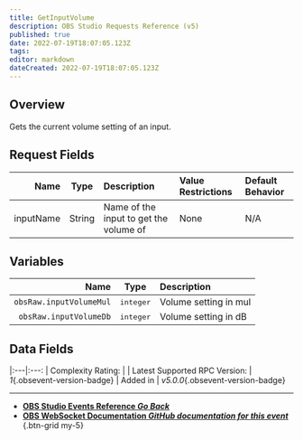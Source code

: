 ```yaml
---
title: GetInputVolume
description: OBS Studio Requests Reference (v5)
published: true
date: 2022-07-19T18:07:05.123Z
tags: 
editor: markdown
dateCreated: 2022-07-19T18:07:05.123Z
---
```


## Overview
Gets the current volume setting of an input.

## Request Fields
Name | Type | Description | Value Restrictions | Default Behavior |
----:|:----:|:------------|:-------------------|:-----------------|
inputName | String | Name of the input to get the volume of	 | None | N/A

## Variables
Name | Type | Description | 
----:|:----:|:------------|
`obsRaw.inputVolumeMul` | <kbd>integer</kbd> | Volume setting in mul
`obsRaw.inputVolumeDb` | <kbd>integer</kbd> | Volume setting in dB

## Data Fields
|:---|:---:
| Complexity Rating: | <span class="stars stars--3"></span>
| Latest Supported RPC Version: | *1*{.obsevent-version-badge}
| Added in | *v5.0.0*{.obsevent-version-badge}

---

- [<i class="mdi mdi-chevron-left"></i>**OBS Studio Events Reference *Go Back***](/en/Broadcasters/OBS/Raw/v5Events)
- [<i class="mdi mdi-github"></i> **OBS WebSocket Documentation *GitHub documentation for this event***](https://github.com/obsproject/obs-websocket/blob/master/docs/generated/protocol.md#scenecreated)
{.btn-grid my-5}